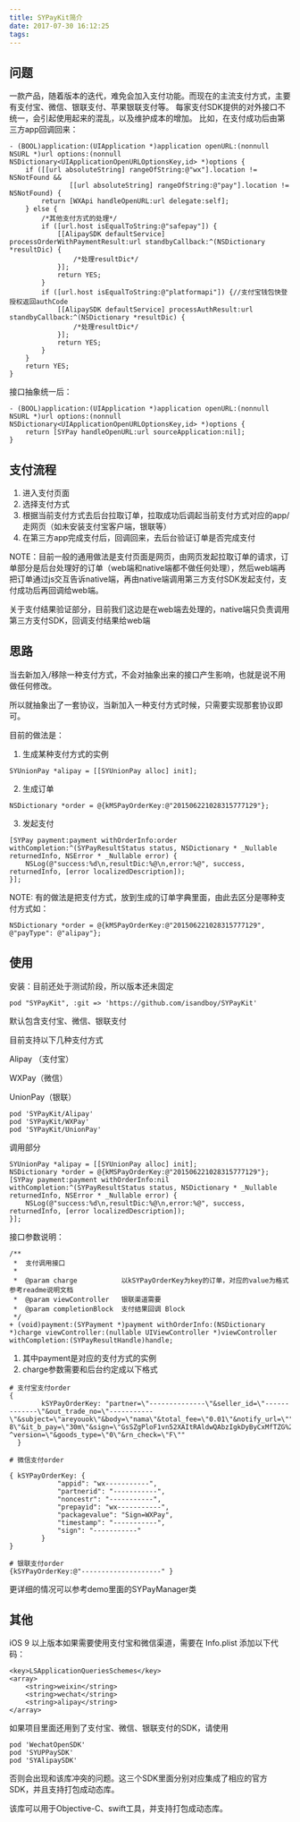 ```yaml
---
title: SYPayKit简介
date: 2017-07-30 16:12:25
tags:
---
```


## 问题

一款产品，随着版本的迭代，难免会加入支付功能。而现在的主流支付方式，主要有支付宝、微信、银联支付、苹果银联支付等。
每家支付SDK提供的对外接口不统一，会引起使用起来的混乱，以及维护成本的增加。
比如，在支付成功后由第三方app回调回来：
```
- (BOOL)application:(UIApplication *)application openURL:(nonnull NSURL *)url options:(nonnull NSDictionary<UIApplicationOpenURLOptionsKey,id> *)options {
    if ([[url absoluteString] rangeOfString:@"wx"].location != NSNotFound &&
               [[url absoluteString] rangeOfString:@"pay"].location != NSNotFound) {
        return [WXApi handleOpenURL:url delegate:self];
    } else {
        /*其他支付方式的处理*/
        if ([url.host isEqualToString:@"safepay"]) {
            [[AlipaySDK defaultService] processOrderWithPaymentResult:url standbyCallback:^(NSDictionary *resultDic) {
                /*处理resultDic*/
            }];
            return YES;
        }
        if ([url.host isEqualToString:@"platformapi"]) {//支付宝钱包快登授权返回authCode
            [[AlipaySDK defaultService] processAuthResult:url standbyCallback:^(NSDictionary *resultDic) {
                /*处理resultDic*/
            }];
            return YES;
        }
    }
    return YES;
}
```
接口抽象统一后：
```
- (BOOL)application:(UIApplication *)application openURL:(nonnull NSURL *)url options:(nonnull NSDictionary<UIApplicationOpenURLOptionsKey,id> *)options {
    return [SYPay handleOpenURL:url sourceApplication:nil];
}
```

## 支付流程

1. 进入支付页面
2. 选择支付方式
3. 根据当前支付方式去后台拉取订单，拉取成功后调起当前支付方式对应的app/走网页（如未安装支付宝客户端，银联等）
4. 在第三方app完成支付后，回调回来，去后台验证订单是否完成支付

NOTE：目前一般的通用做法是支付页面是网页，由网页发起拉取订单的请求，订单部分是后台处理好的订单（web端和native端都不做任何处理），然后web端再把订单通过js交互告诉native端，再由native端调用第三方支付SDK发起支付，支付成功后再回调给web端。

关于支付结果验证部分，目前我们这边是在web端去处理的，native端只负责调用第三方支付SDK，回调支付结果给web端

## 思路

<!-- 首先参考了 [Ping++聚合支付iOS接口设计](https://github.com/PingPlusPlus/pingpp-ios)

做法上他们把各种支付方式的 -->

当去新加入/移除一种支付方式，不会对抽象出来的接口产生影响，也就是说不用做任何修改。

所以就抽象出了一套协议，当新加入一种支付方式时候，只需要实现那套协议即可。

目前的做法是：
1. 生成某种支付方式的实例
```
SYUnionPay *alipay = [[SYUnionPay alloc] init];
```
2. 生成订单
```
NSDictionary *order = @{kMSPayOrderKey:@"201506221028315777129"};
```
3. 发起支付
```
[SYPay payment:payment withOrderInfo:order withCompletion:^(SYPayResultStatus status, NSDictionary * _Nullable returnedInfo, NSError * _Nullable error) {
    NSLog(@"success:%d\n,resultDic:%@\n,error:%@", success, returnedInfo, [error localizedDescription]);
}];
```

NOTE: 有的做法是把支付方式，放到生成的订单字典里面，由此去区分是哪种支付方式如：
```
NSDictionary *order = @{kMSPayOrderKey:@"201506221028315777129", @"payType": @"alipay"};

```

## 使用

安装：目前还处于测试阶段，所以版本还未固定
```
pod "SYPayKit", :git => 'https://github.com/isandboy/SYPayKit'
```
默认包含支付宝、微信、银联支付

目前支持以下几种支付方式

Alipay （支付宝）

WXPay（微信）

UnionPay（银联）

```
pod 'SYPayKit/Alipay'
pod 'SYPayKit/WXPay'
pod 'SYPayKit/UnionPay'
```
调用部分
```
SYUnionPay *alipay = [[SYUnionPay alloc] init];
NSDictionary *order = @{kMSPayOrderKey:@"201506221028315777129"};
[SYPay payment:payment withOrderInfo:nil withCompletion:^(SYPayResultStatus status, NSDictionary * _Nullable returnedInfo, NSError * _Nullable error) {
    NSLog(@"success:%d\n,resultDic:%@\n,error:%@", success, returnedInfo, [error localizedDescription]);
}];

```

接口参数说明：
```
/**
 *  支付调用接口
 *
 *  @param charge           以kSYPayOrderKey为key的订单，对应的value为格式参考readme说明文档
 *  @param viewController   银联渠道需要
 *  @param completionBlock  支付结果回调 Block
 */
+ (void)payment:(SYPayment *)payment withOrderInfo:(NSDictionary *)charge viewController:(nullable UIViewController *)viewController withCompletion:(SYPayResultHandle)handle;
```

1. 其中payment是对应的支付方式的实例
2. charge参数需要和后台约定成以下格式

```
# 支付宝支付order
{
		kSYPayOrderKey: "partner=\"--------------\"&seller_id=\"-------------\"&out_trade_no=\"-----------\"&subject=\"areyouok\"&body=\"nama\"&total_fee=\"0.01\"&notify_url=\""&service=\"\"&payment_type=\"1\"&_input_charset=\"utf-8\"&it_b_pay=\"30m\"&sign=\"GsSZgPloF1vn52XAItRAldwQAbzIgkDyByCxMfTZG%2FMapRoyrNIJo4U1LUGjHp6gdBZ7U8jA1kljLPqkeGv8MZigd3kH25V0UK3Jc3C94Ngxm5S%2Fz5QsNr6wnqNY9sx%2Bw6DqNdEQnnks7PKvvU0zgsynip50lAhJmflmfHvp%2Bgk%3D\"&sign_type=\"RSA\"&appenv=\"system= ^version=\"&goods_type=\"0\"&rn_check=\"F\""
  }

# 微信支付order

{ kSYPayOrderKey: {
			"appid": "wx-----------",
			"partnerid": "-----------",
			"noncestr": "-----------",
			"prepayid": "wx-----------",
			"packagevalue": "Sign=WXPay",
			"timestamp": "-----------",
			"sign": "-----------"
		}
}

# 银联支付order
{kSYPayOrderKey:@"--------------------" }
```
更详细的情况可以参考demo里面的SYPayManager类

## 其他

iOS 9 以上版本如果需要使用支付宝和微信渠道，需要在 Info.plist 添加以下代码：
```
<key>LSApplicationQueriesSchemes</key>
<array>
    <string>weixin</string>
    <string>wechat</string>
    <string>alipay</string>
</array>
```

如果项目里面还用到了支付宝、微信、银联支付的SDK，请使用
```
pod 'WechatOpenSDK'
pod 'SYUPPaySDK'
pod 'SYAlipaySDK'

```
否则会出现和该库冲突的问题。这三个SDK里面分别对应集成了相应的官方SDK，并且支持打包成动态库。

该库可以用于Objective-C、swift工具，并支持打包成动态库。
